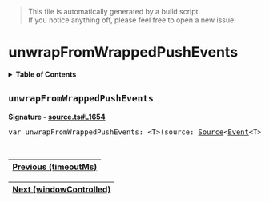 > This file is automatically generated by a build script.<br>If you notice anything off, please feel free to open a new issue!

# unwrapFromWrappedPushEvents

<details><summary><b>Table of Contents</b></summary>

1. [<code>unwrapFromWrappedPushEvents</code>](#unwrapFromWrappedPushEvents)</details>

## <a name="unwrapFromWrappedPushEvents"></a><code>unwrapFromWrappedPushEvents</code>

<b>Signature - [source.ts#L1654](..\/..\/packages\/core\/src\/source.ts#L1654)</b>

<pre>var unwrapFromWrappedPushEvents: &lt;T&gt;(source: <a href="../03-api-source/00-Source.md#Source-Interface">Source</a>&lt;<a href="../02-api-event/00-Event.md#Event">Event</a>&lt;T&gt;&gt;) =&gt; <a href="../03-api-source/00-Source.md#Source-Interface">Source</a>&lt;T&gt;</pre><br>

| [Previous \(timeoutMs\)](096-timeoutMs.md#readme) |
| --- |

<div align="right">

| [Next \(windowControlled\)](098-windowControlled.md#readme) |
| --- |
</div>
